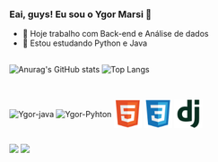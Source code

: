 ### Eai, guys! Eu sou o Ygor Marsi 👋

- 🔭 Hoje trabalho com Back-end e Análise de dados
- 🌱 Estou estudando Python e Java

##

![Anurag's GitHub stats](https://github-readme-stats.vercel.app/api?username=marsiygor&show_icons=true&theme=gradient)
![Top Langs](https://github-readme-stats.vercel.app/api/top-langs/?username=marsiygor&hide=javascript,html)


##

  <div style="display: inline_block"><br>       
  <img align="center" alt="Ygor-java" height="50" width="50" src="https://cdn.jsdelivr.net/gh/devicons/devicon/icons/java/java-original.svg" />    
  <img align="center" alt="Ygor-Pyhton" height="50" width="50" src="https://cdn.jsdelivr.net/gh/devicons/devicon/icons/python/python-original.svg" />     
  <img align="center" alt="Ygor-HTML" height="50" width="50" src="https://github.com/devicons/devicon/blob/v2.16.0/icons/html5/html5-original.svg">
  <img align="center" alt="Ygor-CSS" height="50" width="50" src="https://github.com/devicons/devicon/blob/v2.16.0/icons/css3/css3-original.svg">
  <img align="center" alt="Ygor-Django" height="50" width="50" src="https://github.com/devicons/devicon/blob/v2.16.0/icons/django/django-plain.svg">
</div>
  
  ##
 
<div> 
  <a href="https://instagram.com/marsi_ygor" target="_blank"><img src="https://img.shields.io/badge/-Instagram-%23E4405F?style=for-the-badge&logo=instagram&logoColor=white" target="_blank"></a>
  <a href="https://www.linkedin.com/in/ygormarsi/-45875016a" target="_blank"><img src="https://img.shields.io/badge/-LinkedIn-%230077B5?style=for-the-badge&logo=linkedin&logoColor=white" target="_blank"></a> 
  
